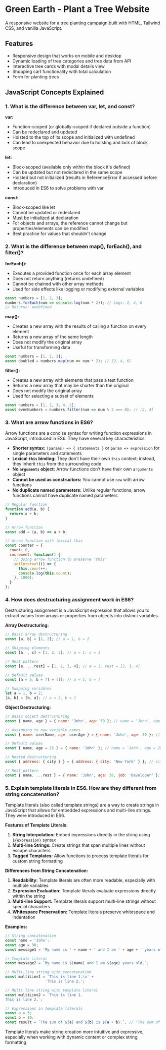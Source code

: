 # Green Earth - Plant a Tree Website

A responsive website for a tree planting campaign built with HTML, Tailwind CSS, and vanilla JavaScript.

## Features

- Responsive design that works on mobile and desktop
- Dynamic loading of tree categories and tree data from API
- Interactive tree cards with modal details view
- Shopping cart functionality with total calculation
- Form for planting trees

## JavaScript Concepts Explained

### 1. What is the difference between var, let, and const?

**var:**
- Function-scoped (or globally-scoped if declared outside a function)
- Can be redeclared and updated
- Hoisted to the top of its scope and initialized with undefined
- Can lead to unexpected behavior due to hoisting and lack of block scope

**let:**
- Block-scoped (available only within the block it's defined)
- Can be updated but not redeclared in the same scope
- Hoisted but not initialized (results in ReferenceError if accessed before declaration)
- Introduced in ES6 to solve problems with var

**const:**
- Block-scoped like let
- Cannot be updated or redeclared
- Must be initialized at declaration
- For objects and arrays, the reference cannot change but properties/elements can be modified
- Best practice for values that shouldn't change

### 2. What is the difference between map(), forEach(), and filter()?

**forEach():**
- Executes a provided function once for each array element
- Does not return anything (returns undefined)
- Cannot be chained with other array methods
- Used for side effects like logging or modifying external variables

```javascript
const numbers = [1, 2, 3];
numbers.forEach(num => console.log(num * 2)); // Logs: 2, 4, 6
// Returns: undefined
```

**map():**
- Creates a new array with the results of calling a function on every element
- Returns a new array of the same length
- Does not modify the original array
- Useful for transforming data

```javascript
const numbers = [1, 2, 3];
const doubled = numbers.map(num => num * 2); // [2, 4, 6]
```

**filter():**
- Creates a new array with elements that pass a test function
- Returns a new array that may be shorter than the original
- Does not modify the original array
- Used for selecting a subset of elements

```javascript
const numbers = [1, 2, 3, 4, 5];
const evenNumbers = numbers.filter(num => num % 2 === 0); // [2, 4]
```

### 3. What are arrow functions in ES6?

Arrow functions are a concise syntax for writing function expressions in JavaScript, introduced in ES6. They have several key characteristics:

- **Shorter syntax:** `(params) => { statements }` or `param => expression` for single parameters and statements
- **Lexical `this` binding:** They don't have their own `this` context; instead, they inherit `this` from the surrounding code
- **No `arguments` object:** Arrow functions don't have their own `arguments` object
- **Cannot be used as constructors:** You cannot use `new` with arrow functions
- **No duplicate named parameters:** Unlike regular functions, arrow functions cannot have duplicate named parameters

```javascript
// Regular function
function add(a, b) {
  return a + b;
}

// Arrow function
const add = (a, b) => a + b;

// Arrow function with lexical this
const counter = {
  count: 0,
  increment: function() {
    // Using arrow function to preserve 'this'
    setInterval(() => {
      this.count++;
      console.log(this.count);
    }, 1000);
  }
};
```

### 4. How does destructuring assignment work in ES6?

Destructuring assignment is a JavaScript expression that allows you to extract values from arrays or properties from objects into distinct variables.

**Array Destructuring:**
```javascript
// Basic array destructuring
const [a, b] = [1, 2]; // a = 1, b = 2

// Skipping elements
const [a, , c] = [1, 2, 3]; // a = 1, c = 3

// Rest pattern
const [a, ...rest] = [1, 2, 3, 4]; // a = 1, rest = [2, 3, 4]

// Default values
const [a = 5, b = 7] = [1]; // a = 1, b = 7

// Swapping variables
let a = 1, b = 2;
[a, b] = [b, a]; // a = 2, b = 1
```

**Object Destructuring:**
```javascript
// Basic object destructuring
const { name, age } = { name: 'John', age: 30 }; // name = 'John', age = 30

// Assigning to new variable names
const { name: userName, age: userAge } = { name: 'John', age: 30 }; // userName = 'John', userAge = 30

// Default values
const { name, age = 25 } = { name: 'John' }; // name = 'John', age = 25

// Nested destructuring
const { address: { city } } = { address: { city: 'New York' } }; // city = 'New York'

// Rest pattern
const { name, ...rest } = { name: 'John', age: 30, job: 'Developer' }; // name = 'John', rest = { age: 30, job: 'Developer' }
```

### 5. Explain template literals in ES6. How are they different from string concatenation?

Template literals (also called template strings) are a way to create strings in JavaScript that allows for embedded expressions and multi-line strings. They were introduced in ES6.

**Features of Template Literals:**

1. **String Interpolation:** Embed expressions directly in the string using `${expression}` syntax
2. **Multi-line Strings:** Create strings that span multiple lines without escape characters
3. **Tagged Templates:** Allow functions to process template literals for custom string formatting

**Differences from String Concatenation:**

1. **Readability:** Template literals are often more readable, especially with multiple variables
2. **Expression Evaluation:** Template literals evaluate expressions directly within the string
3. **Multi-line Support:** Template literals support multi-line strings without special characters
4. **Whitespace Preservation:** Template literals preserve whitespace and indentation

**Examples:**

```javascript
// String concatenation
const name = 'John';
const age = 30;
const message1 = 'My name is ' + name + ' and I am ' + age + ' years old.';

// Template literal
const message2 = `My name is ${name} and I am ${age} years old.`;

// Multi-line string with concatenation
const multiLine1 = 'This is line 1.\n' +
                  'This is line 2.';

// Multi-line string with template literal
const multiLine2 = `This is line 1.
This is line 2.`;

// Expressions in template literals
const a = 5;
const b = 10;
const result = `The sum of ${a} and ${b} is ${a + b}.`; // "The sum of 5 and 10 is 15."
```

Template literals make string creation more intuitive and expressive, especially when working with dynamic content or complex string formatting.